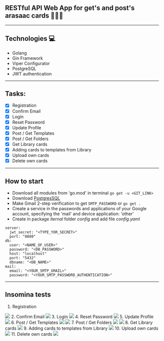 ## RESTful API Web App for get's and post's arasaac cards  📒📗📕
***
## Technologies 💻

-  Golang
-  Gin Framework
-  Viper Configurator
-  PostgreSQL
-  JWT authentication
***
## Tasks:
- [x]  Registration
- [x]  Confirm Email
- [x]  Login
- [x]  Reset Password
- [x]  Update Profile
- [x]  Post / Get Templates
- [x]  Post / Get Folders
- [x]  Get Library cards
- [x]  Adding cards to templates from Library
- [x]  Upload own cards
- [x]  Delete own cards
***
## How to start
- Download all modules from 'go.mod' in terminal `go get -u <GIT_LINK>`
- Download [PostgresSQL](https://www.postgresql.org/download/)
- Make Gmail 2-step verification to get `SMTP_PASSWORD` or `go get .`
- Create a service in the passwords and applications of your Google account, specifying the 'mail' and device application: 'other'
- Create in package *iternal* folder *config* and add file *config.yaml*

```
server:
  jwt_secret: "<TYPE_YOR_SECRET>"
  port: "8080"
db:
  user: "<NAME_OF_USER>"
  password: "<DB_PASSWORD>"
  host: "localhost"
  port: "5432"
  dbname: "<DB_NAME>"
mail:
  email: "<YOUR_SMTP_GMAIL>"
  password: "<YOUR_SMTP_PASSWORD_AUTHENTICATION>"
  ```
***
## Insomina tests

1.  Registration 
<img src="./gitimages/Register.png">
2.  Confirm Email
<img src="./gitimages/Confirm.png">
3.  Login
<img src="./gitimages/Login.png">
4.  Reset Password
<img src="./gitimages/ResetPassword.png">
5.  Update Profile
<img src="./gitimages/Update.png">
6.  Post / Get Templates
<img src="./gitimages/PostTemp.png">
<img src="./gitimages/GetTemp.png">
7.  Post / Get Folders
<img src="./gitimages/PostFolder.png">
<img src="./gitimages/GetFolders.png">
8.  Get Library cards
<img src="./gitimages/GetLibrary.png">
9.  Adding cards to templates from Library
<img src="./gitimages/AddFromLibrary.png">
10.  Upload own cards
<img src="./gitimages/Upload.png">
11.   Delete own cards
<img src="./gitimages/Delete.png">
